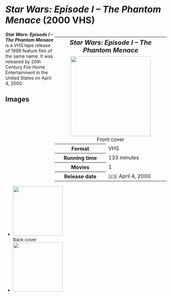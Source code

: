 # *Star Wars: Episode I – The Phantom Menace* (2000 VHS)

<table style="float: right; width: 350px;">
<tr>
<th colspan="2" style="font-size: 125%;"><i>Star Wars: Episode I – The Phantom Menace</i></th>
</tr>
<tr>
<td colspan="2" style="text-align: center;"><img src="https://images.45worlds.com/f/dv/star-wars-episode-i-the-phantom-menace-6-dv.jpg" width="250px"><br>Front cover</td>
</tr>
<tr>
<th>Format</th>
<td>VHS</td>
</tr>
<tr>
<th>Running time</th>
<td>133 minutes</td>
</tr>
<tr>
<th>Movies</th>
<td>1</td>
</tr>
<tr>
<th>Release date</th>
<td>🇺🇸 April 4, 2000</td>
</tr>
</table>

***Star Wars: Episode I – The Phantom Menace*** is a VHS tape release of 1999 feature film of the same name. It was released by 20th Century Fox Home Entertainment in the United States on April 4, 2000.

## Images
* <img src="https://images.45worlds.com/f/dv/star-wars-episode-i-the-phantom-menace-7-dv.jpg" width="155px"><br>Back cover
* <img src="https://images.45worlds.com/f/dv/star-wars-episode-i-the-phantom-menace-20th-century-fox-home-entertainment-dv.jpg" width="155px">
